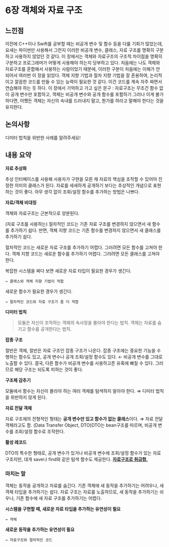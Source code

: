 # 6장 객체와 자료 구조

## 느낀점
이전에 C++이나 Swift를 공부할 때는 비공개 변수 및 함수 등을 다룰 기회가 많았는데, 요새는 파이썬만 사용해서 그런지 이러한 비공개 변수, 클래스, 자료 구조를 명확히 구분하고 사용하지 않았던 것 같다. 이 장에서는 객체와 자료구조의 구조적 차이점을 명확히 구분하고 프로그래머가 어떻게 사용해야 하는지 당부하고 있다. 처음에는 나도 객체와 자료구조를 혼합해서 사용하는 사람이었기 때문에, 이러한 구분이 처음에는 이해가 안 되어서 여러번 이 장을 읽었다. 객체 지향 기법과 절차 지향 기법을 잘 혼용하여, 논리적이고 깔끔한 코드를 만들 수 있는 능력이 필요한 것 같다. 이건 코드를 계속 자주 짜면서 연습해야 하는 듯 하다.
이 장에서 기억하고 가고 싶은 문구 : 자료구조는 무조건 함수 없이 공개 변수만 포함하고, 객체는 비공개 변수와 공개 함수를 포함하기
그러나 이게 불가하다면, 어쨌든 객체는 자신의 속내를 드러내지 말고, 뭔가를 하라고 말해야 한다는 것을 유지한다.

## 논의사항
디미터 법칙을 위반한 사례를 알려주세요!

## 내용 요약

**자료 추상화**

추상 인터페이스를 사용해 사용자가 구현을 모른 채 자료의 핵심을 조작할 수 있어야 진정한 의미의 클래스가 된다. 자료를 세세하게 공개하기 보다는 추상적인 개념으로 표현하는 것이 좋다. 아무 생각 없이 조회/설정 함수를 추가하는 방법은 나쁘다.

**자료/객체 비대칭**

객체와 자료구조는 근본적으로 양분된다.

(자료 구조를 사용하는) 절차적인 코드는 기존 자료 구조를 변경하지 않으면서 새 함수를 추가하기 쉽다. 반면, 객체 지향 코드는 기존 함수를 변경하지 않으면서 새 클래스를 추가하기 쉽다.

절차적인 코드는 새로운 자료 구조를 추가하기 어렵다. 그러려면 모든 함수를 고쳐야 한다. 객체 지향 코드는 새로운 함수를 추가하기 어렵다. 그러려면 모든 클래스를 고쳐야 한다. 

복잡한 시스템을 짜다 보면 새로운 자료 타입이 필요한 경우가 생긴다.

    → 클래스와 객체 지향 기법이 적합

새로운 함수가 필요한 경우가 생긴다.

    → 절차적인 코드와 자료 구조가 좀 더 적합

**디미터 법칙**

> 모듈은 자신이 조작하는 객체의 속사정을 몰라야 한다는 법칙. 객체는 자료를 숨기고 함수를 공개한다는 법칙. 

**잡종 구조**

절반은 객체, 절반은 자료 구조인 잡종 구조가 나온다. 잡종 구조에는 중요한 기능을 수행하는 함수도 있고, 공개 변수나 공개 조회/설정 함수도 있다. ← 비공개 변수를 그대로 노출할 수 있다. 결국, 다른 함수가 비공개 변수를 사용하고픈 유혹에 빠질 수 있다. 그러므로 해당 구조는 되도록 피하는 것이 좋다.

**구조체 감추기**

모듈에서 함수는 자신이 몰라야 하는 여러 객체를 탐색하지 말아야 한다. ⇒ 디미터 법칙을 위반하지 않게 된다.

**자료 전달 객체**

자료 구조체의 전형적인 형태는 **공개 변수만 있고 함수가 없는 클래스**이다. ⇒ 자료 전달 객체라고도 함. (Data Transfer Object, DTO)DTO는 bean구조를 따르며, 비공개 변수를 조회/설정 함수로 조작한다. 

**활성 레코드**

DTO의 특수한 형태로, 공개 변수가 있거나 비공개 변수에 조회/설정 함수가 있는 자료구조지만, 대개 save나 find와 같은 탐색 함수도 제공한다. <U>**자료구조로 취급함.** </U>

### 마치는 말

객체는 동작을 공개하고 자료를 숨긴다. 기존 객체에 새 동작을 추가하기는 어려우나, 새 객체 타입을 추가하기는 쉽다. 자료 구조는 자료를 노출하므로, 새 동작을 추가하기는 쉬우나, 기존 함수에 새 자료 구조를 추가하기는 어렵다.

**시스템을 구현할 때, 새로운 자료 타입을 추가하는 유연성이 필요** 

    → 객체

**새로운 동작을 추가하는 유연성이 필요**

    → 자료구조와 절차적인 코드